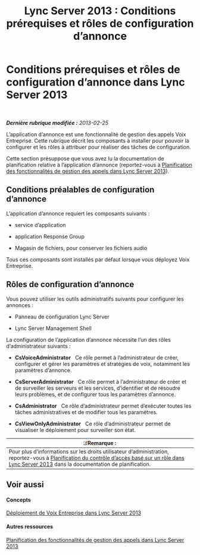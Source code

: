 ﻿---
title: 'Lync Server 2013 : Conditions prérequises et rôles de configuration d’annonce'
TOCTitle: Conditions prérequises et rôles de configuration d’annonce
ms:assetid: 82f2dfe9-4c5e-4d65-96a1-96495d506ea4
ms:mtpsurl: https://technet.microsoft.com/fr-fr/library/Gg398658(v=OCS.15)
ms:contentKeyID: 49297921
ms.date: 05/20/2016
mtps_version: v=OCS.15
ms.translationtype: HT
---

# Conditions prérequises et rôles de configuration d’annonce dans Lync Server 2013

 

_**Dernière rubrique modifiée :** 2013-02-25_

L’application d’annonce est une fonctionnalité de gestion des appels Voix Entreprise. Cette rubrique décrit les composants à installer pour pouvoir la configurer et les rôles à attribuer pour réaliser des tâches de configuration.

Cette section présuppose que vous avez lu la documentation de planification relative à l’application d’annonce (reportez-vous à [Planification des fonctionnalités de gestion des appels dans Lync Server 2013](lync-server-2013-planning-for-call-management-features.md)).

## Conditions préalables de configuration d’annonce

L’application d’annonce requiert les composants suivants :

  - service d’application

  - application Response Group

  - Magasin de fichiers, pour conserver les fichiers audio

Tous ces composants sont installés par défaut lorsque vous déployez Voix Entreprise.

## Rôles de configuration d’annonce

Vous pouvez utiliser les outils administratifs suivants pour configurer les annonces :

  - Panneau de configuration Lync Server

  - Lync Server Management Shell

La configuration de l’application d’annonce nécessite l’un des rôles d’administrateur suivants :

  - **CsVoiceAdministrator**   Ce rôle permet à l’administrateur de créer, configurer et gérer les paramètres et stratégies de voix, notamment les paramètres d’annonce.

  - **CsServerAdministrator**   Ce rôle permet à l’administrateur de créer et de surveiller les serveurs et les services, d’identifier et de résoudre leurs problèmes, et de configurer tous les paramètres d’annonce.

  - **CsAdministrator**   Ce rôle d’administrateur permet d’exécuter toutes les tâches administratives et de modifier tous les paramètres.

  - **CsViewOnlyAdministrator**   Ce rôle d’administrateur permet de visualiser le déploiement pour surveiller son état.

<table>
<thead>
<tr class="header">
<th><img src="images/Gg398920.note(OCS.15).gif" title="note" alt="note" />Remarque :</th>
</tr>
</thead>
<tbody>
<tr class="odd">
<td>Pour plus d’informations sur les droits utilisateur d’administration, reportez-vous à <a href="lync-server-2013-planning-for-role-based-access-control.md">Planification du contrôle d’accès basé sur un rôle dans Lync Server 2013</a> dans la documentation de planification.</td>
</tr>
</tbody>
</table>


## Voir aussi

#### Concepts

[Déploiement de Voix Entreprise dans Lync Server 2013](lync-server-2013-deploying-enterprise-voice.md)  

#### Autres ressources

[Planification des fonctionnalités de gestion des appels dans Lync Server 2013](lync-server-2013-planning-for-call-management-features.md)


